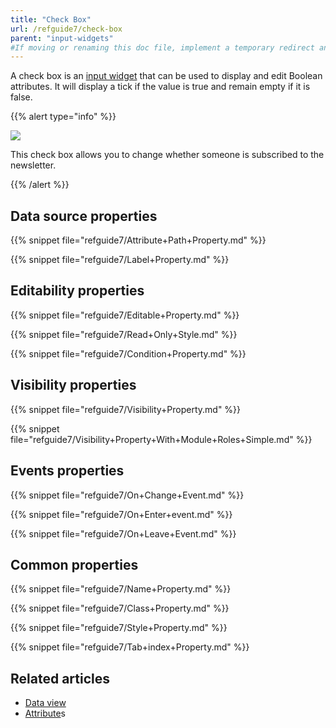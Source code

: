 ```yaml
---
title: "Check Box"
url: /refguide7/check-box
parent: "input-widgets"
#If moving or renaming this doc file, implement a temporary redirect and let the respective team know they should update the URL in the product. See Mapping to Products for more details.
---
```



A check box is an [input widget](input-widgets) that can be used to display and edit Boolean attributes. It will display a tick if the value is true and remain empty if it is false.

{{% alert type="info" %}}

![](/attachments/refguide7/desktop-modeler/pages/input-widgets/check-box/check-box.png)

This check box allows you to change whether someone is subscribed to the newsletter.

{{% /alert %}}

## Data source properties

{{% snippet file="refguide7/Attribute+Path+Property.md" %}}

{{% snippet file="refguide7/Label+Property.md" %}}

## Editability properties

{{% snippet file="refguide7/Editable+Property.md" %}}

{{% snippet file="refguide7/Read+Only+Style.md" %}}

{{% snippet file="refguide7/Condition+Property.md" %}}

## Visibility properties

{{% snippet file="refguide7/Visibility+Property.md" %}}

{{% snippet file="refguide7/Visibility+Property+With+Module+Roles+Simple.md" %}}

## Events properties

{{% snippet file="refguide7/On+Change+Event.md" %}}

{{% snippet file="refguide7/On+Enter+event.md" %}}

{{% snippet file="refguide7/On+Leave+Event.md" %}}

## Common properties

{{% snippet file="refguide7/Name+Property.md" %}}

{{% snippet file="refguide7/Class+Property.md" %}}

{{% snippet file="refguide7/Style+Property.md" %}}

{{% snippet file="refguide7/Tab+index+Property.md" %}}

## Related articles

*   [Data view](data-view)
*   [Attribute](attributes)s
